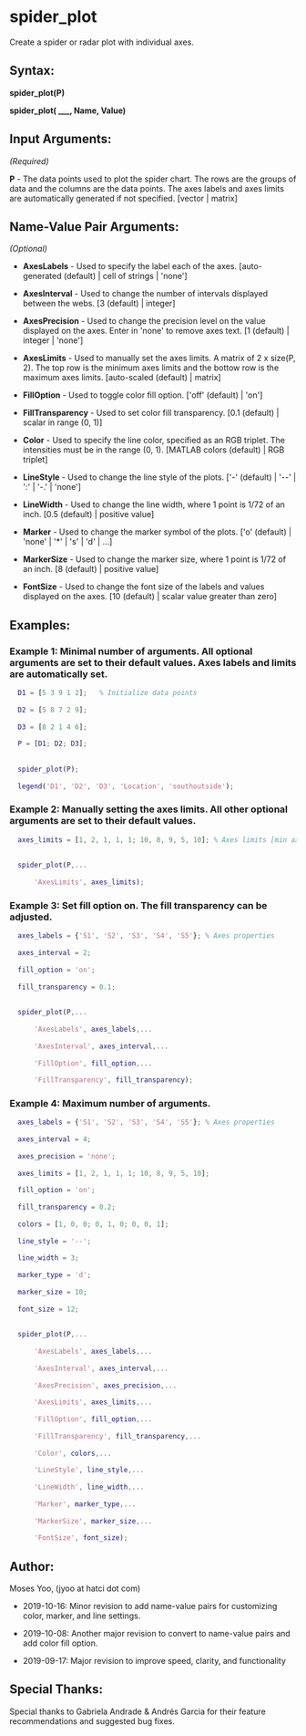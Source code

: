 # spider_plot
Create a spider or radar plot with individual axes.

## Syntax:
  **spider_plot(P)**
  

  **spider_plot( ___, Name, Value)**

## Input Arguments:
  *(Required)*
  
  **P**                - The data points used to plot the spider chart. The
                     rows are the groups of data and the columns are the
                     data points. The axes labels and axes limits are
                     automatically generated if not specified.
                     [vector | matrix]

## Name-Value Pair Arguments:
  *(Optional)*
  
  - **AxesLabels**       - Used to specify the label each of the axes.
                     [auto-generated (default) | cell of strings | 'none']

  - **AxesInterval**     - Used to change the number of intervals displayed
                     between the webs.
                     [3 (default) | integer]

  - **AxesPrecision**    - Used to change the precision level on the value
                     displayed on the axes. Enter in 'none' to remove
                     axes text.
                     [1 (default) | integer | 'none']

  - **AxesLimits**       - Used to manually set the axes limits. A matrix of
                     2 x size(P, 2). The top row is the minimum axes
                     limits and the bottow row is the maximum axes limits.
                     [auto-scaled (default) | matrix]

  - **FillOption**       - Used to toggle color fill option.
                     ['off' (default) | 'on']

  - **FillTransparency** - Used to set color fill transparency.
                     [0.1 (default) | scalar in range (0, 1)]
                     
  - **Color**            - Used to specify the line color, specified as an RGB
                     triplet. The intensities must be in the range (0, 1).
                     [MATLAB colors (default) | RGB triplet]

  - **LineStyle**        - Used to change the line style of the plots.
                     ['-' (default) | '--' | ':' | '-.' | 'none']

  - **LineWidth**        - Used to change the line width, where 1 point is 
                     1/72 of an inch.
                     [0.5 (default) | positive value]

  - **Marker**           - Used to change the marker symbol of the plots.
                     ['o' (default) | 'none' | '*' | 's' | 'd' | ...]

  - **MarkerSize**       - Used to change the marker size, where 1 point is
                     1/72 of an inch.
                     [8 (default) | positive value]
                     
  - **FontSize**         - Used to change the font size of the labels and
                     values displayed on the axes.
                     [10 (default) | scalar value greater than zero]

## Examples:
  ### Example 1: Minimal number of arguments. All optional arguments are set to their default values. Axes labels and limits are automatically set.
```matlab
  D1 = [5 3 9 1 2];   % Initialize data points
  
  D2 = [5 8 7 2 9];
  
  D3 = [8 2 1 4 6];
  
  P = [D1; D2; D3];
  
  
  spider_plot(P);
  
  legend('D1', 'D2', 'D3', 'Location', 'southoutside');
```

  ### Example 2: Manually setting the axes limits. All other optional arguments are set to their default values.
```matlab
  axes_limits = [1, 2, 1, 1, 1; 10, 8, 9, 5, 10]; % Axes limits [min axes limits; max axes limits]
  
  
  spider_plot(P,...
  
      'AxesLimits', axes_limits);
```

  ### Example 3: Set fill option on. The fill transparency can be adjusted.
```matlab
  axes_labels = {'S1', 'S2', 'S3', 'S4', 'S5'}; % Axes properties
  
  axes_interval = 2;
  
  fill_option = 'on';
  
  fill_transparency = 0.1;
  
  
  spider_plot(P,...
  
      'AxesLabels', axes_labels,...
      
      'AxesInterval', axes_interval,...
      
      'FillOption', fill_option,...
      
      'FillTransparency', fill_transparency);
```

  ### Example 4: Maximum number of arguments.
```matlab
  axes_labels = {'S1', 'S2', 'S3', 'S4', 'S5'}; % Axes properties
  
  axes_interval = 4;
  
  axes_precision = 'none';
  
  axes_limits = [1, 2, 1, 1, 1; 10, 8, 9, 5, 10];
  
  fill_option = 'on';
  
  fill_transparency = 0.2;
  
  colors = [1, 0, 0; 0, 1, 0; 0, 0, 1];
  
  line_style = '--';
  
  line_width = 3;
  
  marker_type = 'd';
  
  marker_size = 10;
  
  font_size = 12;
  
  
  spider_plot(P,...
  
      'AxesLabels', axes_labels,...
      
      'AxesInterval', axes_interval,...
      
      'AxesPrecision', axes_precision,...
      
      'AxesLimits', axes_limits,...
      
      'FillOption', fill_option,...
      
      'FillTransparency', fill_transparency,...
      
      'Color', colors,...
      
      'LineStyle', line_style,...
      
      'LineWidth', line_width,...
      
      'Marker', marker_type,...
      
      'MarkerSize', marker_size,...
      
      'FontSize', font_size);
```

## Author:
  Moses Yoo, (jyoo at hatci dot com)
  
  - 2019-10-16: Minor revision to add name-value pairs for customizing color, marker, and line settings.
  
  - 2019-10-08: Another major revision to convert to name-value pairs and add color fill option.
  
  - 2019-09-17: Major revision to improve speed, clarity, and functionality

## Special Thanks:
  Special thanks to Gabriela Andrade & Andrés Garcia for their feature recommendations and suggested bug fixes.
